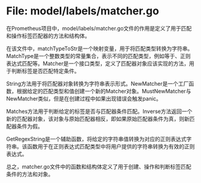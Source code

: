 # File: model/labels/matcher.go

在Prometheus项目中，model/labels/matcher.go文件的作用是定义了用于匹配和操作标签匹配器的方法和结构体。

在该文件中，matchTypeToStr是一个映射变量，用于将匹配类型转换为字符串。MatchType是一个整数类型的常量集合，表示不同的匹配类型，例如等于、正则表达式匹配等。Matcher是一个接口类型，定义了匹配器对象应该实现的方法，用于判断标签是否匹配特定条件。

String方法用于将匹配器对象转换为字符串表示形式。NewMatcher是一个工厂函数，根据给定的匹配类型和值创建一个新的Matcher对象。MustNewMatcher与NewMatcher类似，但是在创建过程中如果出现错误会触发panic。

Matches方法用于判断给定的标签是否与匹配器条件匹配。Inverse方法返回一个新的匹配器对象，该对象与原始匹配器相反，即如果原始匹配器条件为真，则新匹配器条件为假。

GetRegexString是一个辅助函数，将给定的字符串值转换为对应的正则表达式字符串。该函数用于在正则表达式匹配类型中将用户提供的字符串转换为有效的正则表达式。

总之，matcher.go文件中的函数和结构体定义了用于创建、操作和判断标签匹配条件的方法和对象。


